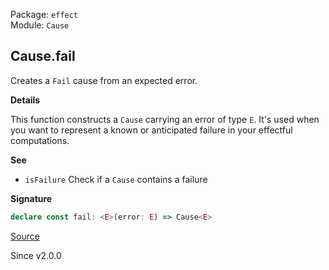 Package: `effect`<br />
Module: `Cause`<br />

## Cause.fail

Creates a `Fail` cause from an expected error.

**Details**

This function constructs a `Cause` carrying an error of type `E`. It's used
when you want to represent a known or anticipated failure in your effectful
computations.

**See**

- `isFailure` Check if a `Cause` contains a failure

**Signature**

```ts
declare const fail: <E>(error: E) => Cause<E>
```

[Source](https://github.com/Effect-TS/effect/tree/main/packages/effect/src/Cause.ts#L591)

Since v2.0.0